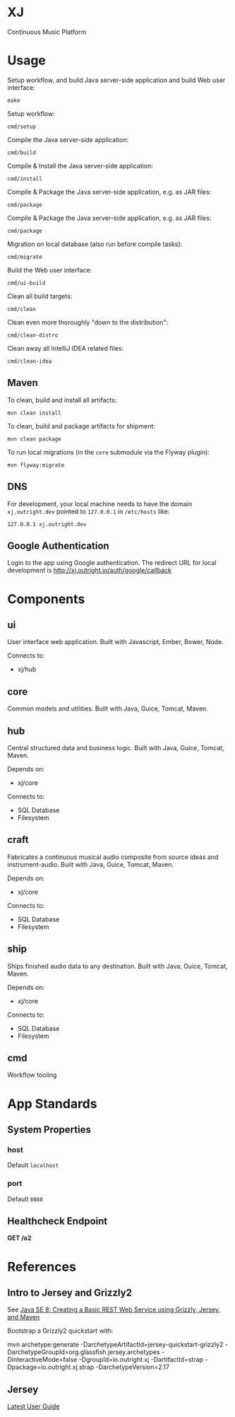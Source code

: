 # XJ

Continuous Music Platform

# Usage

Setup workflow, and build Java server-side application and build Web user interface:
 
    make

Setup workflow:
 
    cmd/setup

Compile the Java server-side application:

    cmd/build
    
Compile & Install the Java server-side application:

    cmd/install
    
Compile & Package the Java server-side application, e.g. as JAR files:

    cmd/package
    
Compile & Package the Java server-side application, e.g. as JAR files:

    cmd/package

Migration on local database (also run before compile tasks):
    
    cmd/migrate
    
Build the Web user interface:
 
    cmd/ui-build
    
Clean all build targets:

    cmd/clean
    
Clean even more thoroughly "down to the distribution":

    cmd/clean-distro

Clean away all IntelliJ IDEA related files:

    cmd/clean-idea

## Maven

To clean, build and install all artifacts:

    mvn clean install
    
To clean, build and package artifacts for shipment:

    mvn clean package
    
To run local migrations (in the `core` submodule via the Flyway plugin):

    mvn flyway:migrate

## DNS

For development, your local machine needs to have the domain `xj.outright.dev` pointed to `127.0.0.1` in `/etc/hosts` like:

    127.0.0.1 xj.outright.dev

## Google Authentication

Login to the app using Google authentication. The redirect URL for local development is http://xj.outright.io/auth/google/callback

# Components

## ui

User interface web application. Built with Javascript, Ember, Bower, Node.

Connects to:

  * xj/hub

## core

Common models and utilities. Built with Java, Guice, Tomcat, Maven.

## hub

Central structured data and business logic. Built with Java, Guice, Tomcat, Maven.

Depends on:

  * xj/core

Connects to:

  * SQL Database
  * Filesystem

## craft

Fabricates a continuous musical audio composite from source ideas and instrument-audio. Built with Java, Guice, Tomcat, Maven.

Depends on:

  * xj/core

Connects to:

  * SQL Database
  * Filesystem

## ship

Ships finished audio data to any destination. Built with Java, Guice, Tomcat, Maven.

Depends on:

  * xj/core

Connects to:

  * SQL Database
  * Filesystem

## cmd

Workflow tooling

# App Standards

## System Properties
 
### host

Default `localhost`

### port

Default `8080`

## Healthcheck Endpoint

**GET /o2**

# References

## Intro to Jersey and Grizzly2

See [Java SE 8: Creating a Basic REST Web Service using Grizzly, Jersey, and Maven](http://www.oracle.com/webfolder/technetwork/tutorials/obe/java/griz_jersey_intro/Grizzly-Jersey-Intro.html)

Bootstrap a Grizzly2 quickstart with:

mvn archetype:generate -DarchetypeArtifactId=jersey-quickstart-grizzly2 -DarchetypeGroupId=org.glassfish.jersey.archetypes -DinteractiveMode=false -DgroupId=io.outright.xj -DartifactId=strap -Dpackage=io.outright.xj.strap -DarchetypeVersion=2.17

## Jersey

[Latest User Guide](https://jersey.java.net/documentation/latest/user-guide.html)
